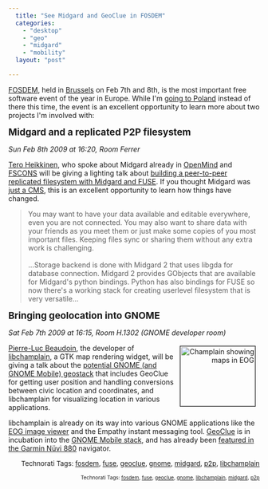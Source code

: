 ```yaml
---
  title: "See Midgard and GeoClue in FOSDEM"
  categories: 
    - "desktop"
    - "geo"
    - "midgard"
    - "mobility"
  layout: "post"

---
```

<p>
<a href="http://fosdem.org/2009/">FOSDEM</a>, held in <a href="http://en.wikipedia.org/wiki/Brussels">Brussels</a> on Feb 7th and 8th, is the most important free software event of the year in Europe. While I'm <a href="http://www.dopplr.com/traveller/bergie">going to Poland</a> instead of there this time, the event is an excellent opportunity to learn more about two projects I'm involved with:
</p><p>
<span style="font-size:14pt;"><strong>Midgard and a replicated P2P filesystem</strong></span>
</p><p>
<em>Sun Feb 8th 2009 at 16:20, Room Ferrer</em>
</p><p>
<a href="http://teroheikkinen.iki.fi/">Tero Heikkinen</a>, who spoke about Midgard already in <a href="http://www.youtube.com/watch?v=f9icCUuZObA&amp;feature=channel_page">OpenMind</a> and <a href="http://bergie.iki.fi/blog/midgard2_at_fscons-your_data-everywhere/">FSCONS</a> will be giving a lighting talk about <a href="http://fosdem.org/2009/schedule/events/midgard">building a peer-to-peer replicated filesystem with Midgard and FUSE</a>. If you thought Midgard was <a href="http://bergie.iki.fi/blog/midgard_2-more_than_just_php-more_than_just_cms/">just a CMS</a>, this is an excellent opportunity to learn how things have changed.
</p><blockquote>
You may want to have your data available and editable everywhere, even you are not connected. You may also want to share data with your friends as you meet them or just make some copies of you most important files. Keeping files sync or sharing them without any extra work is challenging.
<br /><br />...Storage backend is done with Midgard 2 that uses libgda for database connection. Midgard 2 provides GObjects that are available for Midgard's python bindings. Python has also bindings for FUSE so now there's a working stack for creating userlevel filesystem that is very versatile...
</blockquote><p>
<span style="font-size:14pt;"><strong>Bringing geolocation into GNOME</strong></span>
</p><p>
<em>Sat Feb 7th 2009 at 16:15, Room H.1302 (GNOME developer room)</em>
</p><p style="text-align:right;">
<a href="https://d2vqpl3tx84ay5.cloudfront.net/eog-champlain.png"><img src="https://d2vqpl3tx84ay5.cloudfront.net/eog-champlain-tm.jpg" height="120" width="150" border="1" align="right" hspace="8" vspace="4" alt="Champlain showing maps in EOG" title="Champlain showing maps in EOG" /></a>
</p><p>
<a href="http://blog.pierlux.com/en/">Pierre-Luc Beaudoin</a>, the developer of <a href="http://blog.pierlux.com/projects/libchamplain/en/">libchamplain</a>, a GTK map rendering widget, will be giving a talk about the <a href="http://live.gnome.org/Brussels2009/Devroom#head-9ec3eed281343b45d804b1e4be6203495c673d80">potential GNOME (and GNOME Mobile) geostack</a> that includes GeoClue for getting user position and handling conversions between civic location and coordinates, and libchamplain for visualizing location in various applications.
</p><p>
libchamplain is already on its way into various GNOME applications like the <a href="http://blog.pierlux.com/wp-content/uploads/2008/10/eog-champlain.png">EOG image viewer</a> and the Empathy instant messaging tool. <a href="http://geoclue.freedesktop.org/">GeoClue</a> is in incubation into the <a href="http://www.gnome.org/mobile/">GNOME Mobile stack</a>, and has already been <a href="http://bergie.iki.fi/blog/nuvi_880-first_device_to_carry_geoclue/">featured in the Garmin Nüvi 880</a> navigator.
</p><p style="text-align:right;">
<span style="font-size:10pt;">Technorati Tags: </span><span style="font-size:10pt;"><a href="http://www.technorati.com/tag/fosdem" rel="tag">fosdem</a></span><span style="font-size:10pt;">, </span><span style="font-size:10pt;"><a href="http://www.technorati.com/tag/fuse" rel="tag">fuse</a></span><span style="font-size:10pt;">, </span><span style="font-size:10pt;"><a href="http://www.technorati.com/tag/geoclue" rel="tag">geoclue</a></span><span style="font-size:10pt;">, </span><span style="font-size:10pt;"><a href="http://www.technorati.com/tag/gnome" rel="tag">gnome</a></span><span style="font-size:10pt;">, </span><span style="font-size:10pt;"><a href="http://www.technorati.com/tag/midgard" rel="tag">midgard</a></span><span style="font-size:10pt;">, </span><span style="font-size:10pt;"><a href="http://www.technorati.com/tag/p2p" rel="tag">p2p</a></span><span style="font-size:10pt;">, </span><span style="font-size:10pt;"><a href="http://www.technorati.com/tag/libchamplain" rel="tag">libchamplain</a></span>
</p>
<p style="text-align:right;font-size:10px;">Technorati Tags: <a href="http://www.technorati.com/tag/fosdem" rel="tag">fosdem</a>, <a href="http://www.technorati.com/tag/fuse" rel="tag">fuse</a>, <a href="http://www.technorati.com/tag/geoclue" rel="tag">geoclue</a>, <a href="http://www.technorati.com/tag/gnome" rel="tag">gnome</a>, <a href="http://www.technorati.com/tag/libchamplain" rel="tag">libchamplain</a>, <a href="http://www.technorati.com/tag/midgard" rel="tag">midgard</a>, <a href="http://www.technorati.com/tag/p2p" rel="tag">p2p</a></p>
